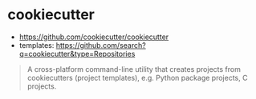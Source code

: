 # cookiecutter
* https://github.com/cookiecutter/cookiecutter
* templates: https://github.com/search?q=cookiecutter&type=Repositories

> A cross-platform command-line utility that creates projects from cookiecutters (project templates), e.g. Python package projects, C projects.

